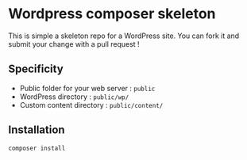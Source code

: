 # Wordpress composer skeleton

This is simple a skeleton repo for a WordPress site. You can fork it and submit your change with a pull request !

## Specificity

* Public folder for your web server : `public`
* WordPress directory : `public/wp/`
* Custom content directory : `public/content/`

## Installation

`composer install`